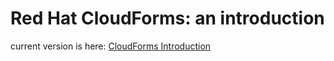 # Red Hat CloudForms: an introduction

current version is here: [CloudForms Introduction](./CloudFormsIntroduction.pdf)
